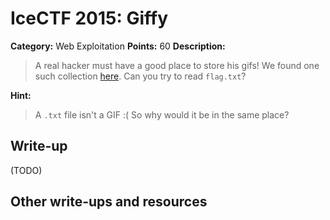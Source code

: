 # IceCTF 2015: Giffy

**Category:** Web Exploitation
**Points:** 60
**Description:** 

> A real hacker must have a good place to store his gifs! We found one such collection <a target='_blank' href='http://web2015.icec.tf/giffy/'>here</a>. Can you try to read <code>flag.txt</code>?

**Hint:**

> A <code>.txt</code> file isn't a GIF :( So why would it be in the same place?

## Write-up

(TODO)

## Other write-ups and resources

